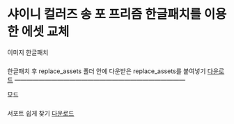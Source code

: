 샤이니 컬러즈 송 포 프리즘 한글패치를 이용한 에셋 교체
==========

이미지 한글패치
###

한글패치 후 replace_assets 폴더 안에 다운받은 replace_assets를 붙여넣기
[다운로드](https://github.com/Suya-Hime-Suki/Song-for-Prism-Replace-Assets/releases)
――――――――――――――――――――――――――――

모드
###

서포트 쉽게 찾기
[다운로드](http://zeldahagoshipda.com](https://github.com/Suya-Hime-Suki/Song-for-Prism-Replace-Assets/raw/main/mods/Easy%20Find%20Support/easy_find_support)https://github.com/Suya-Hime-Suki/Song-for-Prism-Replace-Assets/raw/main/mods/Easy%20Find%20Support/easy_find_support)

